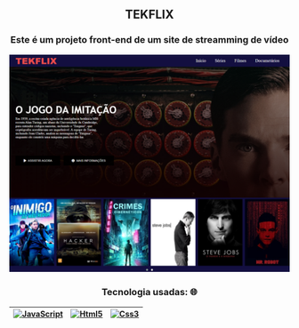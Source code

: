 
<h2 align="center">TEKFLIX</h2>
<h3 align="center">Este é um projeto front-end de um site de streamming de vídeo</h3>

<div align="center">
<img src="./img/print_site.png" width="700">


### Tecnologia usadas: 🌐

| [<img src="https://upload.wikimedia.org/wikipedia/commons/thumb/9/99/Unofficial_JavaScript_logo_2.svg/800px-Unofficial_JavaScript_logo_2.svg.png" alt="JavaScript" width="42">](https://developer.mozilla.org/pt-BR/docs/Web/JavaScript/) |  [<img src="https://samory.sistemasresponsivos.com.br/wp-content/uploads/2020/10/512px-HTML5_logo_and_wordmark.svg.png" alt="Html5" width="42">](https://html5.org/) |  [<img src="https://logodownload.org/wp-content/uploads/2017/04/css-3-logo-1.png" alt="Css3" width="30">](https://developer.mozilla.org/pt-BR/docs/Web/CSS/)
|---|---|---|

</div>
